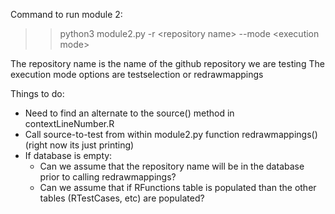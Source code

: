 Command to run module 2:
>> python3 module2.py -r \<repository name\> --mode \<execution mode\>

The repository name is the name of the github repository we are testing
The execution mode options are testselection or redrawmappings

Things to do:
- Need to find an alternate to the source() method in contextLineNumber.R
- Call source-to-test from within module2.py function redrawmappings() (right now its just printing)
- If database is empty:
	- Can we assume that the repository name will be in the database prior to calling redrawmappings?
	- Can we assume that if RFunctions table is populated than the other tables (RTestCases, etc) are populated?
